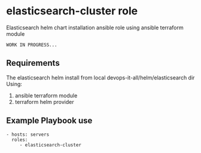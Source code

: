 elasticsearch-cluster role
==========================

Elasticsearch helm chart installation ansible role using ansible terraform module

    WORK IN PROGRESS...

Requirements
------------

The elasticsearch helm install from local devops-it-all/helm/elasticsearch dir
Using: 
1) ansible terraform module
2) terraform helm provider

Example Playbook use
--------------------

    - hosts: servers
      roles:
         - elasticsearch-cluster

